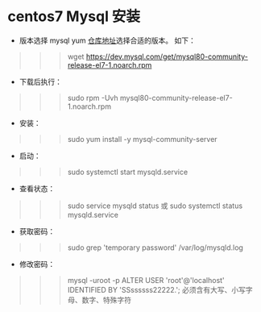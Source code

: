 # centos7 Mysql 安装

* 版本选择
mysql yum [仓库地址](http://dev.mysql.com/downloads/repo/yum/)选择合适的版本。
如下： 
>>> wget https://dev.mysql.com/get/mysql80-community-release-el7-1.noarch.rpm 
* 下载后执行：
>>> sudo rpm -Uvh mysql80-community-release-el7-1.noarch.rpm
* 安装：
>>> sudo yum install -y mysql-community-server
* 启动：
>>> sudo systemctl start mysqld.service
* 查看状态：
>>> sudo service mysqld status 或 sudo systemctl status mysqld.service
* 获取密码：
>>> sudo grep 'temporary password' /var/log/mysqld.log
* 修改密码：
>>> mysql -uroot -p
>>> ALTER USER 'root'@'localhost' IDENTIFIED BY 'SSssssss22222.';
>>> 必须含有大写、小写字母、数字、特殊字符